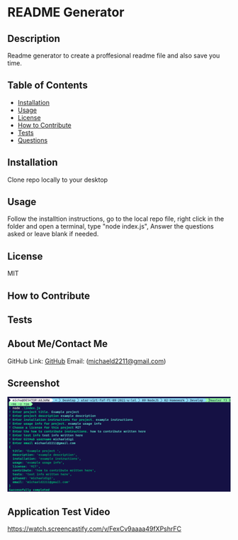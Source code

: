 # README Generator
  ## Description
  Readme generator to create a proffesional readme file and also save you time.

  ## Table of Contents
  - [Installation](#installation)
  - [Usage](#usage)
  - [License](#license)
  - [How to Contribute](#contributing)
  - [Tests](#tests)
  - [Questions](#questions)

  ## Installation
  Clone repo locally to your desktop

  ## Usage
  Follow the installtion instructions, go to the local repo file, right click in the folder and open a terminal, type "node index.js", Answer the questions asked or leave blank if needed.

  ## License
  MIT

  ## How to Contribute
  

  ## Tests
  

  ## About Me/Contact Me
  GitHub Link: [GitHub](https://github.com/Michaeldigi)
  Email: (michaeld2211@gmail.com)

  ## Screenshot
  ![Screenshot](./utils/Capture.PNG)

  ## Application Test Video 
  https://watch.screencastify.com/v/FexCv9aaaa49fXPshrFC
